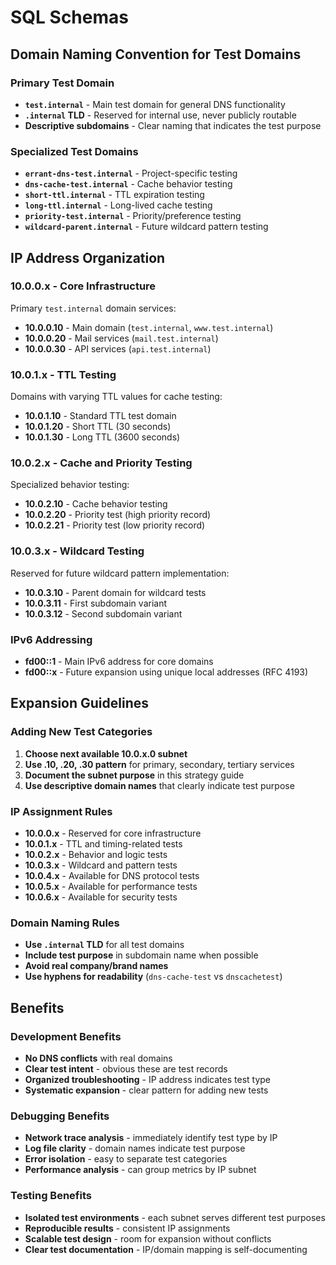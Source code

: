 # SQL Schemas

## Domain Naming Convention for Test Domains

### Primary Test Domain

- **`test.internal`** - Main test domain for general DNS functionality
- **`.internal` TLD** - Reserved for internal use, never publicly routable
- **Descriptive subdomains** - Clear naming that indicates the test purpose

### Specialized Test Domains

- **`errant-dns-test.internal`** - Project-specific testing
- **`dns-cache-test.internal`** - Cache behavior testing
- **`short-ttl.internal`** - TTL expiration testing
- **`long-ttl.internal`** - Long-lived cache testing
- **`priority-test.internal`** - Priority/preference testing
- **`wildcard-parent.internal`** - Future wildcard pattern testing

## IP Address Organization

### 10.0.0.x - Core Infrastructure

Primary `test.internal` domain services:

- **10.0.0.10** - Main domain (`test.internal`, `www.test.internal`)
- **10.0.0.20** - Mail services (`mail.test.internal`)
- **10.0.0.30** - API services (`api.test.internal`)

### 10.0.1.x - TTL Testing

Domains with varying TTL values for cache testing:

- **10.0.1.10** - Standard TTL test domain
- **10.0.1.20** - Short TTL (30 seconds)
- **10.0.1.30** - Long TTL (3600 seconds)

### 10.0.2.x - Cache and Priority Testing

Specialized behavior testing:

- **10.0.2.10** - Cache behavior testing
- **10.0.2.20** - Priority test (high priority record)
- **10.0.2.21** - Priority test (low priority record)

### 10.0.3.x - Wildcard Testing

Reserved for future wildcard pattern implementation:

- **10.0.3.10** - Parent domain for wildcard tests
- **10.0.3.11** - First subdomain variant
- **10.0.3.12** - Second subdomain variant

### IPv6 Addressing

- **fd00::1** - Main IPv6 address for core domains
- **fd00::x** - Future expansion using unique local addresses (RFC 4193)

## Expansion Guidelines

### Adding New Test Categories

1. **Choose next available 10.0.x.0 subnet**
2. **Use .10, .20, .30 pattern** for primary, secondary, tertiary services
3. **Document the subnet purpose** in this strategy guide
4. **Use descriptive domain names** that clearly indicate test purpose

### IP Assignment Rules

- **10.0.0.x** - Reserved for core infrastructure
- **10.0.1.x** - TTL and timing-related tests
- **10.0.2.x** - Behavior and logic tests
- **10.0.3.x** - Wildcard and pattern tests
- **10.0.4.x** - Available for DNS protocol tests
- **10.0.5.x** - Available for performance tests
- **10.0.6.x** - Available for security tests

### Domain Naming Rules

- **Use `.internal` TLD** for all test domains
- **Include test purpose** in subdomain name when possible
- **Avoid real company/brand names**  
- **Use hyphens for readability** (`dns-cache-test` vs `dnscachetest`)

## Benefits

### Development Benefits

- **No DNS conflicts** with real domains
- **Clear test intent** - obvious these are test records
- **Organized troubleshooting** - IP address indicates test type
- **Systematic expansion** - clear pattern for adding new tests

### Debugging Benefits

- **Network trace analysis** - immediately identify test type by IP
- **Log file clarity** - domain names indicate test purpose
- **Error isolation** - easy to separate test categories
- **Performance analysis** - can group metrics by IP subnet

### Testing Benefits

- **Isolated test environments** - each subnet serves different test purposes
- **Reproducible results** - consistent IP assignments
- **Scalable test design** - room for expansion without conflicts
- **Clear test documentation** - IP/domain mapping is self-documenting
